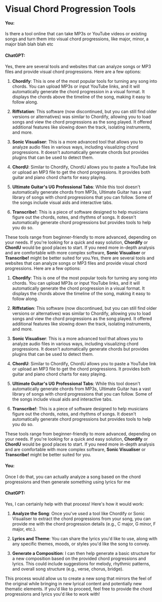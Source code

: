 # Visual Chord Progression Tools

#### You:
Is there a tool online that can take MP3s or YouTube videos or existing songs and turn them into visual chord progressions, like major, minor, a major blah blah blah etc

#### ChatGPT:
Yes, there are several tools and websites that can analyze songs or MP3 files and provide visual chord progressions. Here are a few options:

1. **Chordify**: This is one of the most popular tools for turning any song into chords. You can upload MP3s or input YouTube links, and it will automatically generate the chord progression in a visual format. It displays the chords above the timeline of the song, making it easy to follow along.

2. **Riffstation**: This software (now discontinued, but you can still find older versions or alternatives) was similar to Chordify, allowing you to load songs and view the chord progressions as the song played. It offered additional features like slowing down the track, isolating instruments, and more.

3. **Sonic Visualiser**: This is a more advanced tool that allows you to analyze audio files in various ways, including visualizing chord progressions. It doesn't automatically generate chords but provides plugins that can be used to detect them.

4. **ChordU**: Similar to Chordify, ChordU allows you to paste a YouTube link or upload an MP3 file to get the chord progressions. It provides both guitar and piano chord charts for easy playing.

5. **Ultimate Guitar's UG Professional Tabs**: While this tool doesn't automatically generate chords from MP3s, Ultimate Guitar has a vast library of songs with chord progressions that you can follow. Some of the songs include visual aids and interactive tabs.

6. **Transcribe!**: This is a piece of software designed to help musicians figure out the chords, notes, and rhythms of songs. It doesn't automatically generate chord progressions but provides tools to help you do so.

These tools range from beginner-friendly to more advanced, depending on your needs. If you're looking for a quick and easy solution, **Chordify** or **ChordU** would be good places to start. If you need more in-depth analysis and are comfortable with more complex software, **Sonic Visualiser** or **Transcribe!** might be better suited for you.Yes, there are several tools and websites that can analyze songs or MP3 files and provide visual chord progressions. Here are a few options:

1. **Chordify**: This is one of the most popular tools for turning any song into chords. You can upload MP3s or input YouTube links, and it will automatically generate the chord progression in a visual format. It displays the chords above the timeline of the song, making it easy to follow along.

2. **Riffstation**: This software (now discontinued, but you can still find older versions or alternatives) was similar to Chordify, allowing you to load songs and view the chord progressions as the song played. It offered additional features like slowing down the track, isolating instruments, and more.

3. **Sonic Visualiser**: This is a more advanced tool that allows you to analyze audio files in various ways, including visualizing chord progressions. It doesn't automatically generate chords but provides plugins that can be used to detect them.

4. **ChordU**: Similar to Chordify, ChordU allows you to paste a YouTube link or upload an MP3 file to get the chord progressions. It provides both guitar and piano chord charts for easy playing.

5. **Ultimate Guitar's UG Professional Tabs**: While this tool doesn't automatically generate chords from MP3s, Ultimate Guitar has a vast library of songs with chord progressions that you can follow. Some of the songs include visual aids and interactive tabs.

6. **Transcribe!**: This is a piece of software designed to help musicians figure out the chords, notes, and rhythms of songs. It doesn't automatically generate chord progressions but provides tools to help you do so.

These tools range from beginner-friendly to more advanced, depending on your needs. If you're looking for a quick and easy solution, **Chordify** or **ChordU** would be good places to start. If you need more in-depth analysis and are comfortable with more complex software, **Sonic Visualiser** or **Transcribe!** might be better suited for you.


#### You:
Once I do that, you can actually analyze a song based on the chord progressions and then generate something using lyrics for me

#### ChatGPT:
Yes, I can certainly help with that process! Here's how it would work:

1. **Analyze the Song**: Once you've used a tool like Chordify or Sonic Visualiser to extract the chord progressions from your song, you can provide me with the chord progression details (e.g., C major, G minor, F major, etc.).

2. **Lyrics and Theme**: You can share the lyrics you'd like to use, along with any specific themes, moods, or styles you'd like the song to convey.

3. **Generate a Composition**: I can then help generate a basic structure for a new composition based on the provided chord progressions and lyrics. This could include suggestions for melody, rhythmic patterns, and overall song structure (e.g., verse, chorus, bridge).

This process would allow us to create a new song that mirrors the feel of the original while bringing in new lyrical content and potentially new thematic elements. If you'd like to proceed, feel free to provide the chord progressions and lyrics you'd like to work with!
